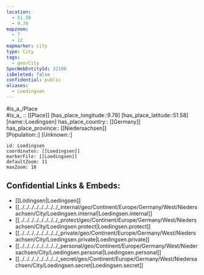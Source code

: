 ```yaml
---
location:
  - 51.58
  - 9.78
mapzoom:
  - 7
  - 12
mapmarker: city
type: City
tags:
  - geo/City
SpocWebEntityId: 32188
isDeleted: false
confidential: public
aliases:
  - Loedingsen
---
```

#is_a_/Place  
#is_a_ :: [[Place]] 
[has_place_longitude::9.78] 
[has_place_latitude::51.58] 
[name::Loedingsen] 
has_place_country:: [[Germany]]  
has_place_province:: [[Niedersachsen]]  
[Population::] 
[Unknown::] 


```leaflet
id: Loedingsen
coordinates: [[Loedingsen]] 
markerFile: [[Loedingsen]] 
defaultZoom: 11 
maxZoom: 18
```


## Confidential Links & Embeds: 
- [[Lödingsen|Loedingsen]]  
- [[../../../../../../../../_internal/geo/Continent/Europe/Germany/West/Niedersachsen/City/Loedingsen.internal|Loedingsen.internal]] 
- [[../../../../../../../../_protect/geo/Continent/Europe/Germany/West/Niedersachsen/City/Loedingsen.protect|Loedingsen.protect]] 
- [[../../../../../../../../_private/geo/Continent/Europe/Germany/West/Niedersachsen/City/Loedingsen.private|Loedingsen.private]] 
- [[../../../../../../../../_personal/geo/Continent/Europe/Germany/West/Niedersachsen/City/Loedingsen.personal|Loedingsen.personal]] 
- [[../../../../../../../../_secret/geo/Continent/Europe/Germany/West/Niedersachsen/City/Loedingsen.secret|Loedingsen.secret]] 
